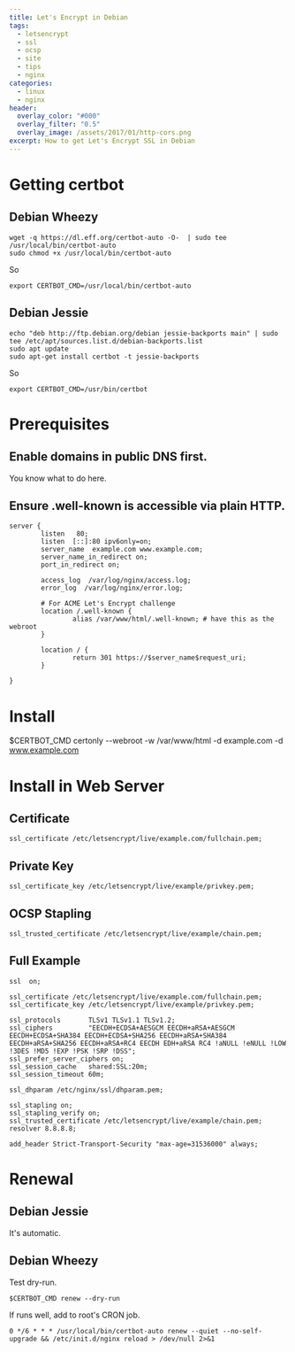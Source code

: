 ```yaml
---
title: Let's Encrypt in Debian
tags:
  - letsencrypt
  - ssl
  - ocsp
  - site
  - tips
  - nginx
categories:
  - linux
  - nginx
header:
  overlay_color: "#000"
  overlay_filter: "0.5"
  overlay_image: /assets/2017/01/http-cors.png
excerpt: How to get Let's Encrypt SSL in Debian
---
```

# Getting certbot
## Debian Wheezy

```
wget -q https://dl.eff.org/certbot-auto -O-  | sudo tee /usr/local/bin/certbot-auto
sudo chmod +x /usr/local/bin/certbot-auto
```

So

```
export CERTBOT_CMD=/usr/local/bin/certbot-auto
```

## Debian Jessie

```
echo "deb http://ftp.debian.org/debian jessie-backports main" | sudo tee /etc/apt/sources.list.d/debian-backports.list
sudo apt update
sudo apt-get install certbot -t jessie-backports
```
So

```
export CERTBOT_CMD=/usr/bin/certbot
```

# Prerequisites

## Enable domains in public DNS first.

You know what to do here.

## Ensure .well-known is accessible via plain HTTP.

```
server {
        listen   80;
        listen  [::]:80 ipv6only=on;
        server_name  example.com www.example.com;
        server_name_in_redirect on;
        port_in_redirect on;

        access_log  /var/log/nginx/access.log;
        error_log  /var/log/nginx/error.log;

        # For ACME Let's Encrypt challenge
        location /.well-known {
                alias /var/www/html/.well-known; # have this as the webroot
        }

        location / {
                return 301 https://$server_name$request_uri;
        }

}
```

# Install

$CERTBOT_CMD certonly --webroot -w /var/www/html -d example.com -d www.example.com

# Install in Web Server

## Certificate

```
ssl_certificate /etc/letsencrypt/live/example.com/fullchain.pem;
```

## Private Key

```
ssl_certificate_key /etc/letsencrypt/live/example/privkey.pem;
```

## OCSP Stapling

```
ssl_trusted_certificate /etc/letsencrypt/live/example/chain.pem;
```

## Full Example

```
ssl  on;

ssl_certificate /etc/letsencrypt/live/example.com/fullchain.pem;
ssl_certificate_key /etc/letsencrypt/live/example/privkey.pem;

ssl_protocols       TLSv1 TLSv1.1 TLSv1.2;
ssl_ciphers         "EECDH+ECDSA+AESGCM EECDH+aRSA+AESGCM EECDH+ECDSA+SHA384 EECDH+ECDSA+SHA256 EECDH+aRSA+SHA384 EECDH+aRSA+SHA256 EECDH+aRSA+RC4 EECDH EDH+aRSA RC4 !aNULL !eNULL !LOW !3DES !MD5 !EXP !PSK !SRP !DSS";
ssl_prefer_server_ciphers on;
ssl_session_cache   shared:SSL:20m;
ssl_session_timeout 60m;

ssl_dhparam /etc/nginx/ssl/dhparam.pem;

ssl_stapling on;
ssl_stapling_verify on;
ssl_trusted_certificate /etc/letsencrypt/live/example/chain.pem;
resolver 8.8.8.8;

add_header Strict-Transport-Security "max-age=31536000" always;
```

# Renewal

## Debian Jessie

It's automatic.

## Debian Wheezy

Test dry-run.

```
$CERTBOT_CMD renew --dry-run
```

If runs well, add to root's CRON job.

```
0 */6 * * * /usr/local/bin/certbot-auto renew --quiet --no-self-upgrade && /etc/init.d/nginx reload > /dev/null 2>&1
```
